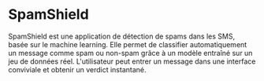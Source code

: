 # SpamShield
SpamShield est une application de détection de spams dans les SMS, basée sur le machine learning. Elle permet de classifier automatiquement un message comme spam ou non-spam grâce à un modèle  entraîné sur un jeu de données réel. L'utilisateur peut entrer un message dans une interface conviviale  et obtenir un verdict instantané.
